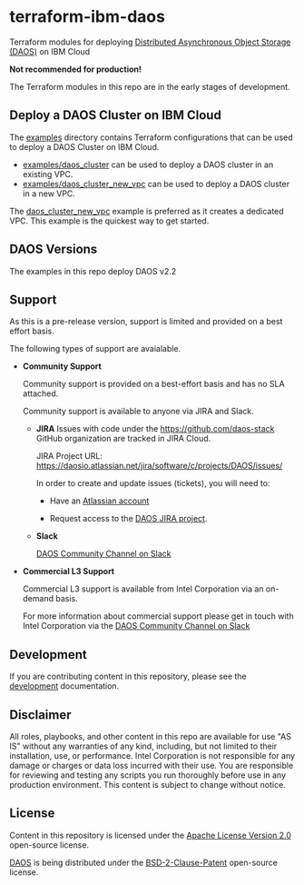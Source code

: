 # terraform-ibm-daos

Terraform modules for deploying [Distributed Asynchronous Object Storage (DAOS)](https://docs.daos.io/v2.2/)  on IBM Cloud

**Not recommended for production!**

The Terraform modules in this repo are in the early stages of development.

## Deploy a DAOS Cluster on IBM Cloud

The [examples](examples/) directory contains Terraform configurations that can be used to deploy a DAOS Cluster on IBM Cloud.

- [examples/daos_cluster](examples/daos_cluster/README.md) can be used to deploy a DAOS cluster in an existing VPC.
- [examples/daos_cluster_new_vpc](examples/daos_cluster_new_vpc/README.md) can be used to deploy a DAOS cluster in a new VPC.

The [daos_cluster_new_vpc](examples/daos_cluster_new_vpc/README.md) example is preferred as it creates a dedicated VPC. This example is the quickest way to get started.

## DAOS Versions

The examples in this repo deploy DAOS v2.2

## Support

As this is a pre-release version, support is limited and provided on a best effort basis.

The following types of support are avaialable.

- **Community Support**

  Community support is provided on a best-effort basis and has no SLA attached.

  Community support is available to anyone via JIRA and Slack.

  - **JIRA**
    Issues with code under the https://github.com/daos-stack GitHub organization are tracked in JIRA Cloud.

    JIRA Project URL:  https://daosio.atlassian.net/jira/software/c/projects/DAOS/issues/

    In order to create and update issues (tickets), you will need to:

      - Have an [Atlassian account](https://support.atlassian.com/atlassian-account/docs/create-an-atlassian-account/)

      - Request access to the [DAOS JIRA project](https://daosio.atlassian.net/jira/software/c/projects/DAOS/issues/).

  - **Slack**

    [DAOS Community Channel on Slack](https://daos-stack.slack.com/archives/C4SM0RZ54)

- **Commercial L3 Support**

  Commercial L3 support is available from Intel Corporation via an on-demand basis.

  For more information about commercial support please get in touch with Intel Corporation via the [DAOS Community Channel on Slack](https://daos-stack.slack.com/archives/C4SM0RZ54)

## Development

If you are contributing content in this repository, please see the [development](docs/development.md) documentation.

## Disclaimer

All roles, playbooks, and other content in this repo are available for use "AS IS" without any warranties of any kind, including, but not limited to their installation, use, or performance. Intel Corporation is not responsible for any damage or charges or data loss incurred with their use. You are responsible for reviewing and testing any scripts you run thoroughly before use in any production environment. This content is subject to change without notice.

## License

Content in this repository is licensed under the [Apache License Version 2.0](LICENSE) open-source license.

[DAOS](https://github.com/daos-stack/daos) is being distributed under the [BSD-2-Clause-Patent](https://github.com/daos-stack/daos/blob/master/LICENSE) open-source license.
